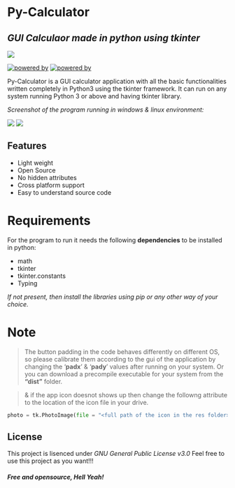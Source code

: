 # Py-Calculator
## _GUI Calculaor made in python using tkinter_
![](https://i.ibb.co/DtWdrx4/icon.png)

[![powered by](https://img.shields.io/badge/Powered%20by-Python%203-blue)](https://www.python.org/)
[![powered by](https://img.shields.io/badge/Powered%20by-Tkinter-red)](https://docs.python.org/3/library/tkinter.html)

Py-Calculator is a GUI calculator application with all the basic functionalities written completely in Python3 using the tkinter framework.
It can run on any system running Python 3 or above and having tkinter library.

_Screenshot of the program running in windows & linux environment:_

![](https://i.ibb.co/NThwNNt/Screenshot-76.png)  ![](https://i.ibb.co/g6bFVgG/Screenshot-from-2021-05-19-00-49-16.png)
## Features 

- Light weight
- Open Source
- No hidden attributes
- Cross platform support
- Easy to understand source code

# Requirements
For the program to run it needs the following **dependencies** to be installed in python:
- math
- tkinter
- tkinter.constants
- Typing 

_If not present, then install the libraries using pip or any other way of your choice._


# Note
>The button padding in the code behaves differently on different OS, so please calibrate them according to the gui of the application by changing the ‘**padx**’ & ‘**pady**’ values after running on your system. Or you can download a precompile executable for your system from the **“dist”** folder.

>& if the app icon doesnot shows up then change the followng attribute to the location of the icon file in your drive.
```py
photo = tk.PhotoImage(file = "<full path of the icon in the res folder>")
```

## License
This project is lisenced under _GNU General Public License v3.0_
Feel free to use this project as you want!!!

##### **Free and opensource, Hell Yeah!**

